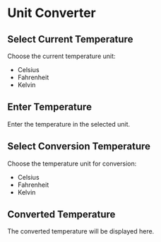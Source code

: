 # Unit Converter

## Select Current Temperature

Choose the current temperature unit:

* Celsius
* Fahrenheit
* Kelvin

## Enter Temperature

Enter the temperature in the selected unit.

## Select Conversion Temperature

Choose the temperature unit for conversion:

* Celsius
* Fahrenheit
* Kelvin

## Converted Temperature

The converted temperature will be displayed here.
